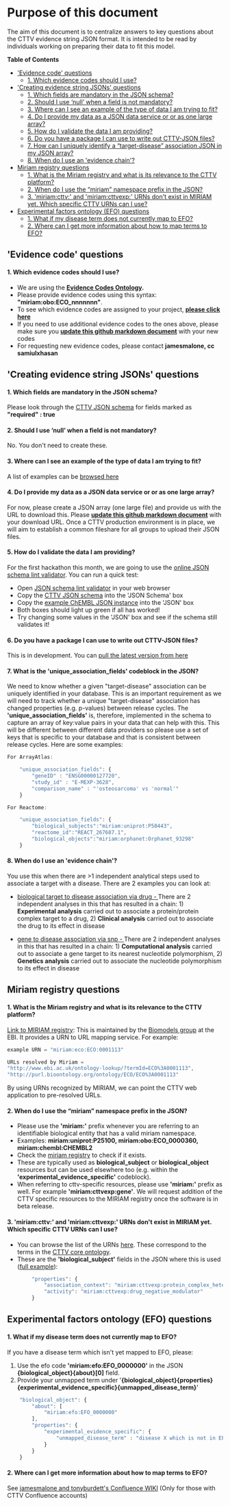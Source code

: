 # Purpose of this document
The aim of this document is to centralize answers to key questions about the CTTV evidence string JSON format. It is intended to be read by individuals working on preparing their data to fit this model.

<!-- START doctoc generated TOC please keep comment here to allow auto update -->
<!-- DON'T EDIT THIS SECTION, INSTEAD RE-RUN doctoc TO UPDATE -->

**Table of Contents**  

  - ['Evidence code' questions](#evidence-code-questions)
      - [1. Which evidence codes should I use?](#1-which-evidence-codes-should-i-use)
  - ['Creating evidence string JSONs' questions](#creating-evidence-string-jsons-questions)
      - [1. Which fields are mandatory in the JSON schema?](#1-which-fields-are-mandatory-in-the-json-schema)
      - [2. Should I use ‘null’ when a field is not mandatory?](#2-should-i-use-‘null’-when-a-field-is-not-mandatory)
      - [3. Where can I see an example of the type of data I am trying to fit?](#3-where-can-i-see-an-example-of-the-type-of-data-i-am-trying-to-fit)
      - [4. Do I provide my data as a JSON data service or or as one large array?](#4-do-i-provide-my-data-as-a-json-data-service-or-or-as-one-large-array)
      - [5. How do I validate the data I am providing?](#5-how-do-i-validate-the-data-i-am-providing)
      - [6. Do you have a package I can use to write out CTTV-JSON files?](#6-do-you-have-a-package-i-can-use-to-write-out-cttv-json-files)
      - [7. How can I uniquely identify a “target-disease” association JSON in my JSON array?](#7-how-can-i-uniquely-identify-a-“target-disease”-association-json-in-my-json-array)
      - [8. When do I use an 'evidence chain'?](#8-when-do-i-use-an-evidence-chain)
  - [Miriam registry questions](#miriam-registry-questions)
      - [1. What is the Miriam registry and what is its relevance to the CTTV platform?](#1-what-is-the-miriam-registry-and-what-is-its-relevance-to-the-cttv-platform)
      - [2. When do I use the “miriam” namespace prefix in the JSON?](#2-when-do-i-use-the-“miriam”-namespace-prefix-in-the-json)
      - [3. 'miriam:cttv:' and 'miriam:cttvexp:' URNs don't exist in MIRIAM yet. Which specific CTTV URNs can I use?](#3-miriamcttv-and-miriamcttvexp-urns-dont-exist-in-miriam-yet-which-specific-cttv-urns-can-i-use)
  - [Experimental factors ontology (EFO) questions](#experimental-factors-ontology-efo-questions)
      - [1. What if my disease term does not currently map to EFO?](#1-what-if-my-disease-term-does-not-currently-map-to-efo)
      - [2. Where can I get more information about how to map terms to EFO?](#2-where-can-i-get-more-information-about-how-to-map-terms-to-efo)

<!-- END doctoc generated TOC please keep comment here to allow auto update -->

## 'Evidence code' questions
#### 1. Which evidence codes should I use?
- We are using the **[Evidence Codes Ontology](http://bioportal.bioontology.org/ontologies/ECO).**
- Please provide evidence codes using this syntax: **"miriam:obo:ECO_nnnnnnn"**.
- To see which evidence codes are assigned to your project, **[please click here](../json_schema/project_tracker.md)**
- If you need to use additional evidence codes to the ones above, please make sure you **[update this github markdown document](../json_schema/project_tracker.md)** with your new codes
- For requesting new evidence codes, please contact **jamesmalone, cc samiulxhasan**

## 'Creating evidence string JSONs' questions

#### 1. Which fields are mandatory in the JSON schema?
Please look through the [CTTV JSON schema](../json_schema/evidence_string_schema.json) for fields marked as **"required" : true**

#### 2. Should I use ‘null’ when a field is not mandatory?
No. You don't need to create these.

#### 3. Where can I see an example of the type of data I am trying to fit?
A list of examples can be [browsed here](../examples)

#### 4. Do I provide my data as a JSON data service or or as one large array?
For now, please create a JSON array (one large file) and provide us with the URL to download this. Please **[update this github markdown document](../json_schema/project_tracker.md)** with your download URL. Once a CTTV production environment is in place, we will aim to establish a common fileshare for all groups to upload their JSON files. 

#### 5. How do I validate the data I am providing?

For the first hackathon this month, we are going to use the [online JSON schema lint validator](http://jsonschemalint.com/). You can run a quick test:
- Open [JSON schema lint validator](http://jsonschemalint.com/) in your web browser
- Copy the [CTTV JSON schema](https://github.com/CTTV/input_data_format/blob/master/json_schema/evidence_string_schema.json) into the 'JSON Schema' box
- Copy the [example ChEMBL JSON instance](https://github.com/CTTV/input_data_format/blob/master/examples/cttv0008_chembl/example.json) into the 'JSON' box
- Both boxes should light up green if all has worked!
- Try changing some values in the 'JSON' box and see if the schema still validates it!

#### 6. Do you have a package I can use to write out CTTV-JSON files?
This is in development. You can [pull the latest version from here](../packages)

#### 7. What is the 'unique_association_fields' codeblock in the JSON?
We need to know whether a given "target-disease" association can be uniquely identified in your database. This is an important requirement as we will need to track whether a unique "target-disease" association has changed properties (e.g. p-values) between release cycles. The **'unique_association_fields'** is, therefore, implemented in the schema to capture an array of key:value pairs in your data that can help with this. This will be different between different data providers so please use a set of keys that is specific to your database and that is consistent between release cycles. Here are some examples:

```javascript
For ArrayAtlas:

    "unique_association_fields": {
        "geneID" : "ENSG00000127720",
        "study_id" : "E-MEXP-3628",
        "comparison_name" : "'osteosarcoma' vs 'normal'"
    }

For Reactome:

	"unique_association_fields": {
		"biological_subjects":"miriam:uniprot:P50443",
		"reactome_id":"REACT_267687.1",
		"biological_objects":"miriam:orphanet:Orphanet_93298"
	}

```



#### 8. When do I use an 'evidence chain'?
You use this when there are >1 independent analytical steps used to associate a target with a disease. There are 2 examples you can look at:

- [biological target to disease association via drug - ](../examples/cttv0008_chembl) There are 2 independent analyses in this that has resulted in a chain: 1) **Experimental analysis** carried out to associate a protein/protein complex target to a drug, 2) **Clinical analysis** carried out to associate the drug to its effect in disease

- [gene to disease association via snp - ](../examples/cttv0018_ibd_gwas) There are 2 independent analyses in this that has resulted in a chain: 1) **Computational analysis** carried out to associate a gene target to its nearest nucleotide polymorphism, 2) **Genetics analysis** carried out to associate the nucleotide polymorphism to its effect in disease

## Miriam registry questions

#### 1. What is the Miriam registry and what is its relevance to the CTTV platform?
[Link to MIRIAM registry](http://www.ebi.ac.uk/miriam/main/collections/): This is maintained by the [Biomodels group](http://www.ebi.ac.uk/biomodels-main/) at the EBI.
It provides a URN to URL mapping service. For example:

```javascript
example URN = "miriam:eco:ECO:0001113"

URLs resolved by Miriam = 
"http://www.ebi.ac.uk/ontology-lookup/?termId=ECO%3A0001113",
"http://purl.bioontology.org/ontology/ECO/ECO%3A0001113"
```

By using URNs recognized by MIRIAM, we can point the CTTV web application to pre-resolved URLs.

#### 2. When do I use the “miriam” namespace prefix in the JSON?
- Please use the **'miriam:'** prefix whenever you are referring to an identifiable biological entity that has a valid miriam namespace.
- Examples: **miriam:uniprot:P25100, miriam:obo:ECO_0000360, miriam:chembl:CHEMBL2**
- Check the [miriam registry](http://www.ebi.ac.uk/miriam/main/collections/) to check if it exists.
- These are typically used as **biological_subject** or **biological_object** resources but can be used elsewhere too (e.g. within the **'experimental_evidence_specific'** codeblock).
- When referring to cttv-specific resources, please use **'miriam:'** prefix as well. For example **'miriam:cttvexp:gene'**. We will request addition of the CTTV specific resources to the MIRIAM registry once the software is in beta release.

#### 3. 'miriam:cttv:' and 'miriam:cttvexp:' URNs don't exist in MIRIAM yet. Which specific CTTV URNs can I use?
- You can browse the list of the URNs [here](../json_schema/cttv_uris_namespaces.md). These correspond to the terms in the  [CTTV core ontology](../ontology/cttv_core.owl).
- These are the **'biological_subject'** fields in the JSON where this is used ([full example](../examples/cttv0008_chembl)):
```javascript
        "properties": {
            "association_context": "miriam:cttvexp:protein_complex_heteropolymer",
            "activity": "miriam:cttvexp:drug_negative_modulator"
        }
```

## Experimental factors ontology (EFO) questions
#### 1. What if my disease term does not currently map to EFO?
If you have a disease term which isn't yet mapped to EFO, please:

1. Use the efo code **'miriam:efo:EFO_0000000'** in the JSON **{biological_object}{about}[0]** field.
1. Provide your unmapped term under '**{biological_object}{properties}{experimental_evidence_specific}{unmapped_disease_term}**'
    
```javascript
    "biological_object": {
        "about": [
            "miriam:efo:EFO_0000000"
        ],
        "properties": {
            "experimental_evidence_specific": {
                "unmapped_disease_term" : "disease X which is not in EFO"
            }
        }
    }
```

#### 2. Where can I get more information about how to map terms to EFO?
See [jamesmalone and tonyburdett's Confluence WIKI](https://www.ebi.ac.uk/seqdb/confluence/display/CTTV/Ontology+Annotation) (Only for those with CTTV Confluence accounts)








